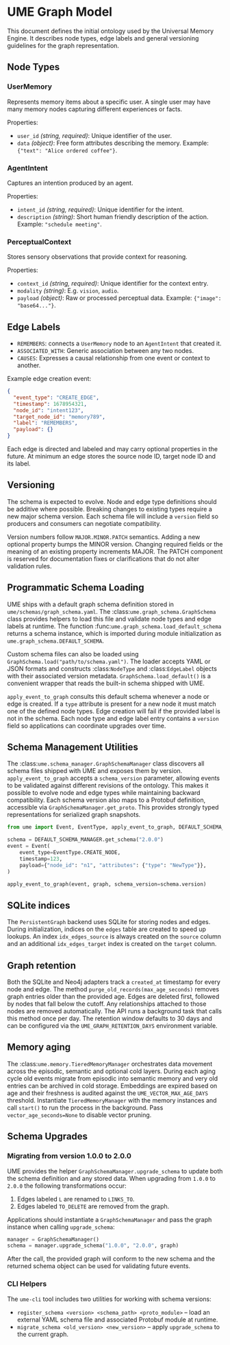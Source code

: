 # UME Graph Model

This document defines the initial ontology used by the Universal Memory Engine.
It describes node types, edge labels and general versioning guidelines for the
graph representation.

## Node Types

### UserMemory
Represents memory items about a specific user.  A single user may have many
memory nodes capturing different experiences or facts.

Properties:
- `user_id` *(string, required)*: Unique identifier of the user.
- `data` *(object)*: Free form attributes describing the memory.  Example:
  `{"text": "Alice ordered coffee"}`.

### AgentIntent
Captures an intention produced by an agent.

Properties:
- `intent_id` *(string, required)*: Unique identifier for the intent.
- `description` *(string)*: Short human friendly description of the action.
  Example: `"schedule meeting"`.

### PerceptualContext
Stores sensory observations that provide context for reasoning.

Properties:
- `context_id` *(string, required)*: Unique identifier for the context entry.
- `modality` *(string)*: E.g. `vision`, `audio`.
- `payload` *(object)*: Raw or processed perceptual data.
  Example: `{"image": "base64..."}`.

## Edge Labels

- `REMEMBERS`: connects a `UserMemory` node to an `AgentIntent` that created it.
- `ASSOCIATED_WITH`: Generic association between any two nodes.
- `CAUSES`: Expresses a causal relationship from one event or context to another.

Example edge creation event:

```json
{
  "event_type": "CREATE_EDGE",
  "timestamp": 1678954321,
  "node_id": "intent123",
  "target_node_id": "memory789",
  "label": "REMEMBERS",
  "payload": {}
}
```

Each edge is directed and labeled and may carry optional properties in the
future.  At minimum an edge stores the source node ID, target node ID and
its label.

## Versioning

The schema is expected to evolve.  Node and edge type definitions should be
additive where possible.  Breaking changes to existing types require a new major
schema version.  Each schema file will include a `version` field so producers and
consumers can negotiate compatibility.

Version numbers follow `MAJOR.MINOR.PATCH` semantics.  Adding a new optional
property bumps the MINOR version.  Changing required fields or the meaning of an
existing property increments MAJOR.  The PATCH component is reserved for
documentation fixes or clarifications that do not alter validation rules.

## Programmatic Schema Loading

UME ships with a default graph schema definition stored in
`ume/schemas/graph_schema.yaml`.  The :class:`ume.graph_schema.GraphSchema`
class provides helpers to load this file and validate node types and edge labels
at runtime.  The function :func:`ume.graph_schema.load_default_schema` returns a
schema instance, which is imported during module initialization as
`ume.graph_schema.DEFAULT_SCHEMA`.

Custom schema files can also be loaded using
``GraphSchema.load("path/to/schema.yaml")``.  The loader accepts YAML or JSON
formats and constructs :class:`NodeType` and :class:`EdgeLabel` objects with
their associated version metadata.  ``GraphSchema.load_default()`` is a
convenient wrapper that reads the built-in schema shipped with UME.

`apply_event_to_graph` consults this default schema whenever a node or edge is
created.  If a ``type`` attribute is present for a new node it must match one of
the defined node types.  Edge creation will fail if the provided label is not in
the schema.  Each node type and edge label entry contains a `version` field so
applications can coordinate upgrades over time.

## Schema Management Utilities

The :class:`ume.schema_manager.GraphSchemaManager` class discovers all schema
files shipped with UME and exposes them by version.  `apply_event_to_graph`
accepts a ``schema_version`` parameter, allowing events to be validated against
different revisions of the ontology.  This makes it possible to evolve node and
edge types while maintaining backward compatibility.  Each schema version also
maps to a Protobuf definition, accessible via ``GraphSchemaManager.get_proto``.
This provides strongly typed representations for serialized graph snapshots.

```python
from ume import Event, EventType, apply_event_to_graph, DEFAULT_SCHEMA_MANAGER

schema = DEFAULT_SCHEMA_MANAGER.get_schema("2.0.0")
event = Event(
    event_type=EventType.CREATE_NODE,
    timestamp=123,
    payload={"node_id": "n1", "attributes": {"type": "NewType"}},
)

apply_event_to_graph(event, graph, schema_version=schema.version)
```

## SQLite indices

The `PersistentGraph` backend uses SQLite for storing nodes and edges.
During initialization, indices on the `edges` table are created to
speed up lookups. An index `idx_edges_source` is always created on the
`source` column and an additional `idx_edges_target` index is created on
the `target` column.

## Graph retention

Both the SQLite and Neo4j adapters track a `created_at` timestamp for
every node and edge. The method `purge_old_records(max_age_seconds)`
removes graph entries older than the provided age.  Edges are deleted
first, followed by nodes that fall below the cutoff.  Any relationships
attached to those nodes are removed automatically.
The API runs a background task that calls this method once per day. The
retention window defaults to 30 days and can be configured via the
`UME_GRAPH_RETENTION_DAYS` environment variable.

## Memory aging

The :class:`ume.memory.TieredMemoryManager` orchestrates data movement across
the episodic, semantic and optional cold layers. During each aging cycle old
events migrate from episodic into semantic memory and very old entries can be
archived in cold storage. Embeddings are expired based on age and their
freshness is audited against the ``UME_VECTOR_MAX_AGE_DAYS`` threshold.
Instantiate ``TieredMemoryManager`` with the memory instances and call
``start()`` to run the process in the background. Pass ``vector_age_seconds=None``
to disable vector pruning.

## Schema Upgrades

### Migrating from version 1.0.0 to 2.0.0

UME provides the helper `GraphSchemaManager.upgrade_schema` to update both
the schema definition and any stored data. When upgrading from `1.0.0` to
`2.0.0` the following transformations occur:

1. Edges labeled `L` are renamed to `LINKS_TO`.
2. Edges labeled `TO_DELETE` are removed from the graph.

Applications should instantiate a `GraphSchemaManager` and pass the graph
instance when calling `upgrade_schema`:

```python
manager = GraphSchemaManager()
schema = manager.upgrade_schema("1.0.0", "2.0.0", graph)
```

After the call, the provided graph will conform to the new schema and the
returned schema object can be used for validating future events.

### CLI Helpers

The ``ume-cli`` tool includes two utilities for working with schema versions:

* ``register_schema <version> <schema_path> <proto_module>`` – load an external
  YAML schema file and associated Protobuf module at runtime.
* ``migrate_schema <old_version> <new_version>`` – apply ``upgrade_schema`` to
  the current graph.
